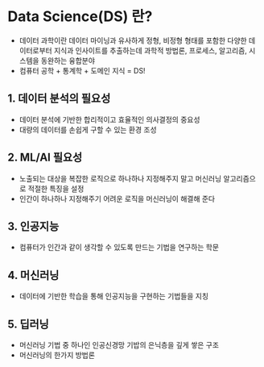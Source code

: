 # Data Science(DS) 란?
- 데이터 과학이란 데이터 마이닝과 유사하게 정형, 비정형 형태를 포함한 다양한 데이터로부터 지식과 인사이트를 추출하는데 과학적 방법론, 프로세스, 알고리즘, 시스템을 동완하는 융합분야 
- 컴퓨터 공학 + 통계학 + 도메인 지식 = DS!

## 1. 데이터 분석의 필요성
- 데이터 분석에 기반한 합리적이고 효율적인 의사결정의 중요성
- 대량의 데이터를 손쉽게 구할 수 있는 환경 조성

## 2. ML/AI 필요성
- 노출되는 대상을 복잡한 로직으로 하나하나 지정해주지 말고 머신러닝 알고리즘으로 적절한 특징을 설정
- 인간이 하나하나 지정해주기 어려운 로직을 머신러닝이 해결해 준다 

## 3. 인공지능
- 컴퓨터가 인간과 같이 생각할 수 있도록 만드는 기법을 연구하는 학문

## 4. 머신러닝
- 데이터에 기반한 학습을 통해 인공지능을 구현하는 기법들을 지칭

## 5. 딥러닝
- 머신러닝 기법 중 하나인 인공신경망 기밥의 은닉층을 깊게 쌓은 구조
- 머신러닝의 한가지 방법론